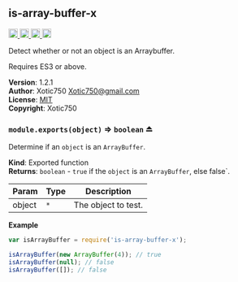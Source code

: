 <a name="module_is-array-buffer-x"></a>

## is-array-buffer-x
<a href="https://travis-ci.org/Xotic750/is-array-buffer-x"
title="Travis status">
<img src="https://travis-ci.org/Xotic750/is-array-buffer-x.svg?branch=master"
alt="Travis status" height="18">
</a>
<a href="https://david-dm.org/Xotic750/is-array-buffer-x"
title="Dependency status">
<img src="https://david-dm.org/Xotic750/is-array-buffer-x.svg"
alt="Dependency status" height="18"/>
</a>
<a
href="https://david-dm.org/Xotic750/is-array-buffer-x#info=devDependencies"
title="devDependency status">
<img src="https://david-dm.org/Xotic750/is-array-buffer-x/dev-status.svg"
alt="devDependency status" height="18"/>
</a>
<a href="https://badge.fury.io/js/is-array-buffer-x" title="npm version">
<img src="https://badge.fury.io/js/is-array-buffer-x.svg"
alt="npm version" height="18">
</a>

Detect whether or not an object is an Arraybuffer.

Requires ES3 or above.

**Version**: 1.2.1  
**Author**: Xotic750 <Xotic750@gmail.com>  
**License**: [MIT](&lt;https://opensource.org/licenses/MIT&gt;)  
**Copyright**: Xotic750  
<a name="exp_module_is-array-buffer-x--module.exports"></a>

### `module.exports(object)` ⇒ <code>boolean</code> ⏏
Determine if an `object` is an `ArrayBuffer`.

**Kind**: Exported function  
**Returns**: <code>boolean</code> - `true` if the `object` is an `ArrayBuffer`,
 else false`.  

| Param | Type | Description |
| --- | --- | --- |
| object | <code>\*</code> | The object to test. |

**Example**  
```js
var isArrayBuffer = require('is-array-buffer-x');

isArrayBuffer(new ArrayBuffer(4)); // true
isArrayBuffer(null); // false
isArrayBuffer([]); // false
```
